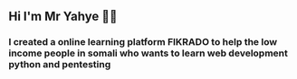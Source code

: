 ## Hi I'm Mr Yahye ✌🏼

### I created a online learning platform FIKRADO to help the low income people in somali who wants to learn web development python and pentesting

